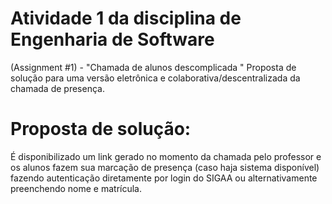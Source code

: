 # Atividade 1 da disciplina de Engenharia de Software
(Assignment  #1) - "Chamada de alunos descomplicada "
Proposta de solução para uma versão eletrônica e colaborativa/descentralizada da chamada de presença.

# Proposta de solução:

É disponibilizado um link gerado no momento da chamada pelo professor e os alunos fazem sua marcação de presença (caso haja sistema disponível) fazendo autenticação diretamente por login do SIGAA ou alternativamente preenchendo nome e matrícula.